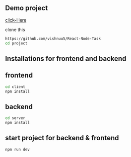 ## Demo project
[click-Here](https://github.com/user-attachments/assets/f80a110b-ea8c-4a66-bfff-a637b6a0042d)


clone this
```bash
https://github.com/vishnuu5/React-Node-Task
cd project
```

## Installations for frontend and backend

## frontend
```bash
cd client
npm install
```

## backend
```bash
cd server
npm install
```

## start project for backend & frontend 
```bash
npm run dev
```
